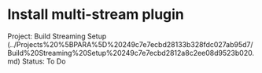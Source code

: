 # Install multi-stream plugin

Project: Build Streaming Setup (../Projects%20%5BPARA%5D%20249c7e7ecbd28133b328fdc027ab95d7/Build%20Streaming%20Setup%20249c7e7ecbd2812a8c2ee08d9523b020.md)
Status: To Do